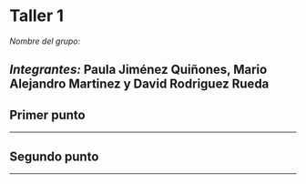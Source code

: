 # Taller 1
*Nombre del grupo:*

*Integrantes:* Paula Jiménez Quiñones, Mario Alejandro Martinez y David Rodriguez Rueda
---
## Primer punto

---
## Segundo punto

---
